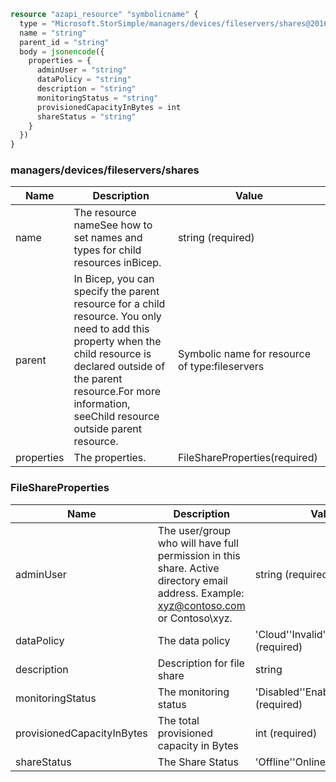 ```terraform
resource "azapi_resource" "symbolicname" {
  type = "Microsoft.StorSimple/managers/devices/fileservers/shares@2016-10-01"
  name = "string"
  parent_id = "string"
  body = jsonencode({
    properties = {
      adminUser = "string"
      dataPolicy = "string"
      description = "string"
      monitoringStatus = "string"
      provisionedCapacityInBytes = int
      shareStatus = "string"
    }
  })
}

```

### managers/devices/fileservers/shares

| Name | Description | Value |
|-|-|-|
| name | The resource nameSee how to set names and types for child resources inBicep. | string (required) |
| parent | In Bicep, you can specify the parent resource for a child resource. You only need to add this property when the child resource is declared outside of the parent resource.For more information, seeChild resource outside parent resource. | Symbolic name for resource of type:fileservers |
| properties | The properties. | FileShareProperties(required) |


### FileShareProperties

| Name | Description | Value |
|-|-|-|
| adminUser | The user/group who will have full permission in this share. Active directory email address. Example: xyz@contoso.com or Contoso\xyz. | string (required) |
| dataPolicy | The data policy | 'Cloud''Invalid''Local''Tiered' (required) |
| description | Description for file share | string |
| monitoringStatus | The monitoring status | 'Disabled''Enabled' (required) |
| provisionedCapacityInBytes | The total provisioned capacity in Bytes | int (required) |
| shareStatus | The Share Status | 'Offline''Online' (required) |


